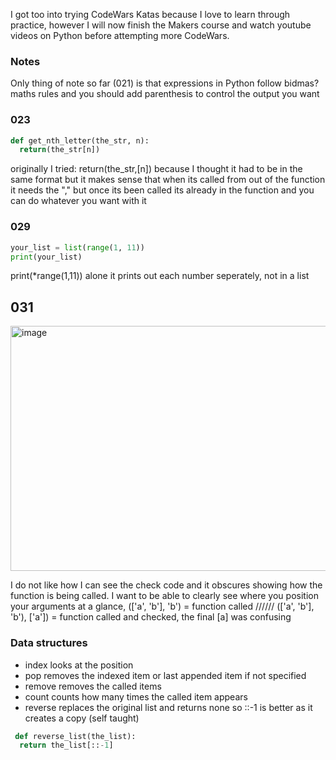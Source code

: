 I got too into trying CodeWars Katas because I love to learn through practice, however I will now finish the Makers course and watch youtube videos on Python before attempting more CodeWars.

### Notes
Only thing of note so far (021) is that expressions in Python follow bidmas? maths rules and you should add parenthesis to control the output you want

### 023
```Python
def get_nth_letter(the_str, n):
  return(the_str[n])
```
originally I tried: return(the_str,[n])   because I thought it had to be in the same format but it makes sense that when its called from out of the function it needs the ","
but once its been called its already in the function and you can do whatever you want with it 

### 029
```Python
your_list = list(range(1, 11))
print(your_list)
```
print(*range(1,11)) alone it prints out each number seperately, not in a list

## 031
<img width="825" height="392" alt="image" src="https://github.com/user-attachments/assets/0440cfb2-f0d0-4fca-acfc-cd444a63e02e" />

I do not like how I can see the check code and it obscures showing how the function is being called. I want to be able to clearly see where you position your arguments at a glance, (['a', 'b'], 'b') = function called //////
(['a', 'b'], 'b'), ['a'])  = function called and checked,  the final [a] was confusing

### Data structures
- index looks at the position
- pop removes the indexed item or last appended item if not specified
- remove removes the called items
- count counts how many times the called item appears
- reverse replaces the original list and returns none so ::-1 is better as it creates a copy (self taught)
```Python
 def reverse_list(the_list):
  return the_list[::-1]
```
